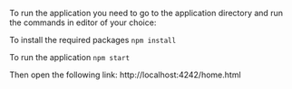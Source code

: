 To run the application you need to go to the application directory and run the commands in editor of your choice:

To install the required packages
`npm install`


To run the application 
`npm start`

Then open the following link:
http://localhost:4242/home.html

